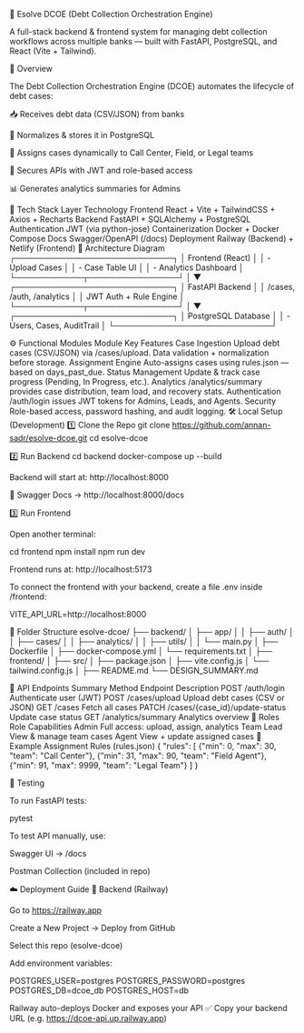 🏦 Esolve DCOE (Debt Collection Orchestration Engine)

A full-stack backend & frontend system for managing debt collection workflows across multiple banks — built with FastAPI, PostgreSQL, and React (Vite + Tailwind).

🚀 Overview

The Debt Collection Orchestration Engine (DCOE) automates the lifecycle of debt cases:

📥 Receives debt data (CSV/JSON) from banks

🔄 Normalizes & stores it in PostgreSQL

🧠 Assigns cases dynamically to Call Center, Field, or Legal teams

🔐 Secures APIs with JWT and role-based access

📊 Generates analytics summaries for Admins

🧩 Tech Stack
Layer	Technology
Frontend	React + Vite + TailwindCSS + Axios + Recharts
Backend	FastAPI + SQLAlchemy + PostgreSQL
Authentication	JWT (via python-jose)
Containerization	Docker + Docker Compose
Docs	Swagger/OpenAPI (/docs)
Deployment	Railway (Backend) + Netlify (Frontend)
🧠 Architecture Diagram
               ┌────────────────────────────┐
               │         Frontend (React)    │
               │  - Upload Cases             │
               │  - Case Table UI            │
               │  - Analytics Dashboard      │
               └────────────┬────────────────┘
                            │
                            ▼
               ┌────────────────────────────┐
               │      FastAPI Backend       │
               │  /cases, /auth, /analytics │
               │  JWT Auth + Rule Engine    │
               └────────────┬────────────────┘
                            │
                            ▼
               ┌────────────────────────────┐
               │      PostgreSQL Database    │
               │  - Users, Cases, AuditTrail │
               └────────────────────────────┘

⚙️ Functional Modules
Module	Key Features
Case Ingestion	Upload debt cases (CSV/JSON) via /cases/upload. Data validation + normalization before storage.
Assignment Engine	Auto-assigns cases using rules.json — based on days_past_due.
Status Management	Update & track case progress (Pending, In Progress, etc.).
Analytics	/analytics/summary provides case distribution, team load, and recovery stats.
Authentication	/auth/login issues JWT tokens for Admins, Leads, and Agents.
Security	Role-based access, password hashing, and audit logging.
🛠️ Local Setup (Development)
1️⃣ Clone the Repo
git clone https://github.com/annan-sadr/esolve-dcoe.git
cd esolve-dcoe

2️⃣ Run Backend
cd backend
docker-compose up --build


Backend will start at: http://localhost:8000

📘 Swagger Docs → http://localhost:8000/docs

3️⃣ Run Frontend

Open another terminal:

cd frontend
npm install
npm run dev


Frontend runs at: http://localhost:5173

To connect the frontend with your backend, create a file .env inside /frontend:

VITE_API_URL=http://localhost:8000

🧩 Folder Structure
esolve-dcoe/
├── backend/
│   ├── app/
│   │   ├── auth/
│   │   ├── cases/
│   │   ├── analytics/
│   │   ├── utils/
│   │   └── main.py
│   ├── Dockerfile
│   ├── docker-compose.yml
│   └── requirements.txt
│
├── frontend/
│   ├── src/
│   ├── package.json
│   ├── vite.config.js
│   └── tailwind.config.js
│
├── README.md
└── DESIGN_SUMMARY.md

🔑 API Endpoints Summary
Method	Endpoint	Description
POST	/auth/login	Authenticate user (JWT)
POST	/cases/upload	Upload debt cases (CSV or JSON)
GET	/cases	Fetch all cases
PATCH	/cases/{case_id}/update-status	Update case status
GET	/analytics/summary	Analytics overview
🔐 Roles
Role	Capabilities
Admin	Full access: upload, assign, analytics
Team Lead	View & manage team cases
Agent	View + update assigned cases
🧮 Example Assignment Rules (rules.json)
{
  "rules": [
    {"min": 0, "max": 30, "team": "Call Center"},
    {"min": 31, "max": 90, "team": "Field Agent"},
    {"min": 91, "max": 9999, "team": "Legal Team"}
  ]
}

🧪 Testing

To run FastAPI tests:

pytest


To test API manually, use:

Swagger UI → /docs

Postman Collection (included in repo)

☁️ Deployment Guide
🚀 Backend (Railway)

Go to https://railway.app

Create a New Project → Deploy from GitHub

Select this repo (esolve-dcoe)

Add environment variables:

POSTGRES_USER=postgres
POSTGRES_PASSWORD=postgres
POSTGRES_DB=dcoe_db
POSTGRES_HOST=db


Railway auto-deploys Docker and exposes your API
✅ Copy your backend URL (e.g. https://dcoe-api.up.railway.app)
